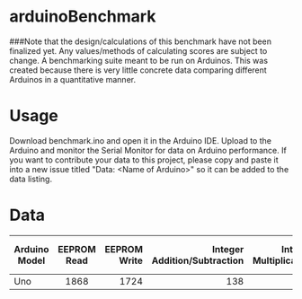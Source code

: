 arduinoBenchmark
================
###Note that the design/calculations of this benchmark have not been finalized yet. Any values/methods of calculating scores are subject to change. 
A benchmarking suite meant to be run on Arduinos. This was created because there is very little concrete data comparing different Arduinos in a quantitative manner. 

Usage
================
Download benchmark.ino and open it in the Arduino IDE. Upload to the Arduino and monitor the Serial Monitor for data on Arduino performance. If you want to contribute your data to this project, please copy and paste it into a new issue titled "Data: \<Name of Arduino\>" so it can be added to the data listing. 

Data
================
| Arduino Model | EEPROM Read | EEPROM Write | Integer Addition/Subtraction | Integer Multiplication | Integer Division | Floating Point Addition/Subtraction |Floating Point Multiplication | Floating Point Division | 
| ------------- |:-----------:| ------------:|-----------------------------:|-----------------------:|-----------------:| -----------------------------------:| ----------------------------:| -----------------------:|
|Uno            | 1868        | 1724         | 138                          | 138                    | 3117             | 2845                                | 2374                         | 6557                    |
